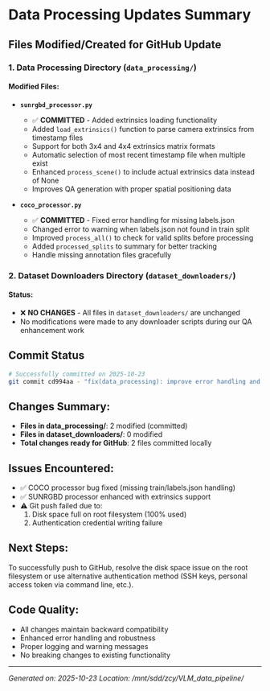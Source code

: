 # Data Processing Updates Summary

## Files Modified/Created for GitHub Update

### 1. Data Processing Directory (`data_processing/`)

#### Modified Files:
- **`sunrgbd_processor.py`** 
  - ✅ **COMMITTED** - Added extrinsics loading functionality
  - Added `load_extrinsics()` function to parse camera extrinsics from timestamp files
  - Support for both 3x4 and 4x4 extrinsics matrix formats
  - Automatic selection of most recent timestamp file when multiple exist
  - Enhanced `process_scene()` to include actual extrinsics data instead of None
  - Improves QA generation with proper spatial positioning data

- **`coco_processor.py`**
  - ✅ **COMMITTED** - Fixed error handling for missing labels.json
  - Changed error to warning when labels.json not found in train split
  - Improved `process_all()` to check for valid splits before processing
  - Added `processed_splits` to summary for better tracking
  - Handle missing annotation files gracefully

### 2. Dataset Downloaders Directory (`dataset_downloaders/`)

#### Status:
- ❌ **NO CHANGES** - All files in `dataset_downloaders/` are unchanged
- No modifications were made to any downloader scripts during our QA enhancement work

## Commit Status

```bash
# Successfully committed on 2025-10-23
git commit cd994aa - "fix(data_processing): improve error handling and robustness"
```

## Changes Summary:
- **Files in data_processing/**: 2 modified (committed)
- **Files in dataset_downloaders/**: 0 modified  
- **Total changes ready for GitHub**: 2 files committed locally

## Issues Encountered:
- ✅ COCO processor bug fixed (missing train/labels.json handling)
- ✅ SUNRGBD processor enhanced with extrinsics support
- ⚠️ Git push failed due to:
  1. Disk space full on root filesystem (100% used)
  2. Authentication credential writing failure

## Next Steps:
To successfully push to GitHub, resolve the disk space issue on the root filesystem or use alternative authentication method (SSH keys, personal access token via command line, etc.).

## Code Quality:
- All changes maintain backward compatibility
- Enhanced error handling and robustness
- Proper logging and warning messages
- No breaking changes to existing functionality

---
*Generated on: 2025-10-23*
*Location: /mnt/sdd/zcy/VLM_data_pipeline/*